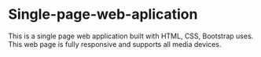 # Single-page-web-aplication
This is a single page web application built with HTML, CSS, Bootstrap uses. This web page is fully responsive and supports all media devices.
